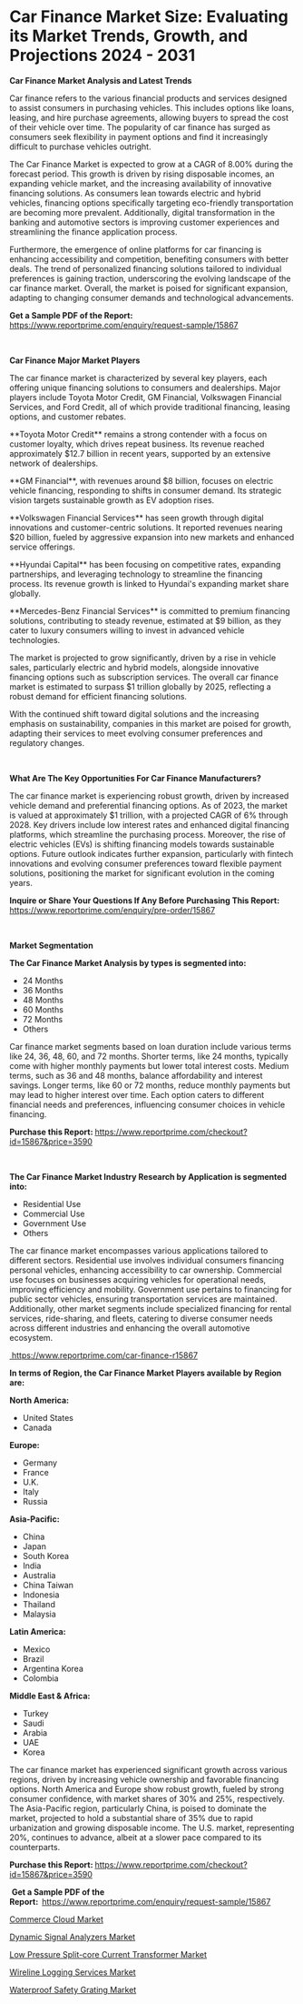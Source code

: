 <p><h1>Car Finance Market Size: Evaluating its Market Trends, Growth, and Projections 2024 - 2031</h1></p><p><strong>Car Finance Market Analysis and Latest Trends</strong></p>
<p><p>Car finance refers to the various financial products and services designed to assist consumers in purchasing vehicles. This includes options like loans, leasing, and hire purchase agreements, allowing buyers to spread the cost of their vehicle over time. The popularity of car finance has surged as consumers seek flexibility in payment options and find it increasingly difficult to purchase vehicles outright.</p><p>The Car Finance Market is expected to grow at a CAGR of 8.00% during the forecast period. This growth is driven by rising disposable incomes, an expanding vehicle market, and the increasing availability of innovative financing solutions. As consumers lean towards electric and hybrid vehicles, financing options specifically targeting eco-friendly transportation are becoming more prevalent. Additionally, digital transformation in the banking and automotive sectors is improving customer experiences and streamlining the finance application process.</p><p>Furthermore, the emergence of online platforms for car financing is enhancing accessibility and competition, benefiting consumers with better deals. The trend of personalized financing solutions tailored to individual preferences is gaining traction, underscoring the evolving landscape of the car finance market. Overall, the market is poised for significant expansion, adapting to changing consumer demands and technological advancements.</p></p>
<p><strong>Get a Sample PDF of the Report:&nbsp;</strong> <a href="https://www.reportprime.com/enquiry/request-sample/15867?utm_campaign=1105&utm_medium=2&utm_source=Github&utm_content=ia&utm_term=30112024&utm_id=car-finance">https://www.reportprime.com/enquiry/request-sample/15867</a></p>
<p>&nbsp;</p>
<p><strong>Car Finance Major Market Players</strong></p>
<p><p>The car finance market is characterized by several key players, each offering unique financing solutions to consumers and dealerships. Major players include Toyota Motor Credit, GM Financial, Volkswagen Financial Services, and Ford Credit, all of which provide traditional financing, leasing options, and customer rebates. </p><p>**Toyota Motor Credit** remains a strong contender with a focus on customer loyalty, which drives repeat business. Its revenue reached approximately $12.7 billion in recent years, supported by an extensive network of dealerships.</p><p>**GM Financial**, with revenues around $8 billion, focuses on electric vehicle financing, responding to shifts in consumer demand. Its strategic vision targets sustainable growth as EV adoption rises.</p><p>**Volkswagen Financial Services** has seen growth through digital innovations and customer-centric solutions. It reported revenues nearing $20 billion, fueled by aggressive expansion into new markets and enhanced service offerings.</p><p>**Hyundai Capital** has been focusing on competitive rates, expanding partnerships, and leveraging technology to streamline the financing process. Its revenue growth is linked to Hyundai's expanding market share globally.</p><p>**Mercedes-Benz Financial Services** is committed to premium financing solutions, contributing to steady revenue, estimated at $9 billion, as they cater to luxury consumers willing to invest in advanced vehicle technologies.</p><p>The market is projected to grow significantly, driven by a rise in vehicle sales, particularly electric and hybrid models, alongside innovative financing options such as subscription services. The overall car finance market is estimated to surpass $1 trillion globally by 2025, reflecting a robust demand for efficient financing solutions. </p><p>With the continued shift toward digital solutions and the increasing emphasis on sustainability, companies in this market are poised for growth, adapting their services to meet evolving consumer preferences and regulatory changes.</p></p>
<p>&nbsp;</p>
<p><strong>What Are The Key Opportunities For Car Finance Manufacturers?</strong></p>
<p><p>The car finance market is experiencing robust growth, driven by increased vehicle demand and preferential financing options. As of 2023, the market is valued at approximately $1 trillion, with a projected CAGR of 6% through 2028. Key drivers include low interest rates and enhanced digital financing platforms, which streamline the purchasing process. Moreover, the rise of electric vehicles (EVs) is shifting financing models towards sustainable options. Future outlook indicates further expansion, particularly with fintech innovations and evolving consumer preferences toward flexible payment solutions, positioning the market for significant evolution in the coming years.</p></p>
<p><strong>Inquire or Share Your Questions If Any Before Purchasing This Report:</strong> <a href="https://www.reportprime.com/enquiry/pre-order/15867?utm_campaign=1105&utm_medium=2&utm_source=Github&utm_content=ia&utm_term=30112024&utm_id=car-finance">https://www.reportprime.com/enquiry/pre-order/15867</a></p>
<p>&nbsp;</p>
<p><strong>Market Segmentation</strong></p>
<p><strong>The Car Finance Market Analysis by types is segmented into:</strong></p>
<p><ul><li>24 Months</li><li>36 Months</li><li>48 Months</li><li>60 Months</li><li>72 Months</li><li>Others</li></ul></p>
<p><p>Car finance market segments based on loan duration include various terms like 24, 36, 48, 60, and 72 months. Shorter terms, like 24 months, typically come with higher monthly payments but lower total interest costs. Medium terms, such as 36 and 48 months, balance affordability and interest savings. Longer terms, like 60 or 72 months, reduce monthly payments but may lead to higher interest over time. Each option caters to different financial needs and preferences, influencing consumer choices in vehicle financing.</p></p>
<p><strong>Purchase this Report:&nbsp;</strong><a href="https://www.reportprime.com/checkout?id=15867&price=3590&utm_campaign=1105&utm_medium=2&utm_source=Github&utm_content=ia&utm_term=30112024&utm_id=car-finance">https://www.reportprime.com/checkout?id=15867&price=3590</a></p>
<p>&nbsp;</p>
<p><strong>The Car Finance Market Industry Research by Application is segmented into:</strong></p>
<p><ul><li>Residential Use</li><li>Commercial Use</li><li>Government Use</li><li>Others</li></ul></p>
<p><p>The car finance market encompasses various applications tailored to different sectors. Residential use involves individual consumers financing personal vehicles, enhancing accessibility to car ownership. Commercial use focuses on businesses acquiring vehicles for operational needs, improving efficiency and mobility. Government use pertains to financing for public sector vehicles, ensuring transportation services are maintained. Additionally, other market segments include specialized financing for rental services, ride-sharing, and fleets, catering to diverse consumer needs across different industries and enhancing the overall automotive ecosystem.</p></p>
<p><a href="https://www.reportprime.com/car-finance-r15867?utm_campaign=1105&utm_medium=2&utm_source=Github&utm_content=ia&utm_term=30112024&utm_id=car-finance">&nbsp;https://www.reportprime.com/car-finance-r15867</a></p>
<p><strong>In terms of Region, the Car Finance Market Players available by Region are:</strong></p>
<p>
    <p> <strong> North America: </strong>
        <ul>
            <li>United States</li>
            <li>Canada</li>
        </ul>
        </p> 
    <p> <strong> Europe: </strong>
        <ul>
            <li>Germany</li>
            <li>France</li>
            <li>U.K.</li>
            <li>Italy</li>
            <li>Russia</li>
        </ul>
        </p> 
    <p> <strong> Asia-Pacific: </strong>
        <ul>
            <li>China</li>
            <li>Japan</li>
            <li>South Korea</li>
            <li>India</li>
            <li>Australia</li>
            <li>China Taiwan</li>
            <li>Indonesia</li>
            <li>Thailand</li>
            <li>Malaysia</li>
        </ul>
        </p> 
    <p> <strong> Latin America: </strong>
        <ul>
            <li>Mexico</li>
            <li>Brazil</li>
            <li>Argentina Korea</li>
            <li>Colombia</li>
        </ul>
        </p> 
    <p> <strong> Middle East & Africa: </strong>
        <ul>
            <li>Turkey</li>
            <li>Saudi</li>
            <li>Arabia</li>
            <li>UAE</li>
            <li>Korea</li>
        </ul>
    </p>
    </p>
<p><p>The car finance market has experienced significant growth across various regions, driven by increasing vehicle ownership and favorable financing options. North America and Europe show robust growth, fueled by strong consumer confidence, with market shares of 30% and 25%, respectively. The Asia-Pacific region, particularly China, is poised to dominate the market, projected to hold a substantial share of 35% due to rapid urbanization and growing disposable income. The U.S. market, representing 20%, continues to advance, albeit at a slower pace compared to its counterparts.</p></p>
<p><strong>Purchase this Report: </strong><a href="https://www.reportprime.com/checkout?id=15867&price=3590&utm_campaign=1105&utm_medium=2&utm_source=Github&utm_content=ia&utm_term=30112024&utm_id=car-finance">https://www.reportprime.com/checkout?id=15867&price=3590</a></p>
<p>&nbsp;<strong>Get a Sample PDF of the Report:&nbsp;&nbsp;</strong><a href="https://www.reportprime.com/enquiry/request-sample/15867?utm_campaign=1105&utm_medium=2&utm_source=Github&utm_content=ia&utm_term=30112024&utm_id=car-finance">https://www.reportprime.com/enquiry/request-sample/15867</a></p>
<p><strong></strong></p>
<p><p><a href="https://www.linkedin.com/pulse/commerce-cloud-market-growth-forecast-global-analysis-13-vregf?utm_campaign=1105&utm_medium=2&utm_source=Github&utm_content=ia&utm_term=30112024&utm_id=car-finance">Commerce Cloud Market</a></p><p><a href="https://www.linkedin.com/pulse/dynamic-signal-analyzers-market-share-analysis-growth-trends-z7wuc?utm_campaign=1105&utm_medium=2&utm_source=Github&utm_content=ia&utm_term=30112024&utm_id=car-finance">Dynamic Signal Analyzers Market</a></p><p><a href="https://issuu.com/reportprime-2/docs/low-pressure-split-core-current-transformer-market?utm_campaign=1105&utm_medium=2&utm_source=Github&utm_content=ia&utm_term=30112024&utm_id=car-finance">Low Pressure Split-core Current Transformer Market</a></p><p><a href="https://github.com/NorbertYates/Market-Research-Report-List-7/blob/main/wireline-logging-services-market.md?utm_campaign=1105&utm_medium=2&utm_source=Github&utm_content=ia&utm_term=30112024&utm_id=car-finance">Wireline Logging Services Market</a></p><p><a href="https://issuu.com/reportprime-2/docs/waterproof-safety-grating-market-size-2030.pptx?utm_campaign=1105&utm_medium=2&utm_source=Github&utm_content=ia&utm_term=30112024&utm_id=car-finance">Waterproof Safety Grating Market</a></p></p>